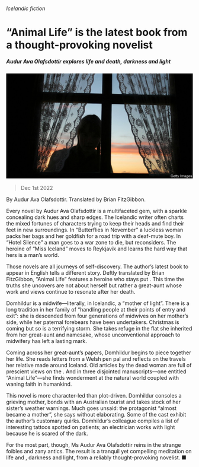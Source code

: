 ###### Icelandic fiction

# “Animal Life” is the latest book from a thought-provoking novelist 

##### Audur Ava Olafsdottir explores life and death, darkness and light 

![image](images/20221203_CUP508.jpg) 

> Dec 1st 2022 

By Audur Ava Olafsdottir. Translated by Brian FitzGibbon. 

Every novel by Audur Ava Olafsdottir is a multifaceted gem, with a sparkle concealing dark hues and sharp edges. The Icelandic writer often charts the mixed fortunes of characters trying to keep their heads and find their feet in new surroundings. In “Butterflies in November” a luckless woman packs her bags and her goldfish for a road trip with a deaf-mute boy. In “Hotel Silence” a man goes to a war zone to die, but reconsiders. The heroine of “Miss Iceland” moves to Reykjavik and learns the hard way that hers is a man’s world.

Those novels are all journeys of self-discovery. The author’s latest book to appear in English tells a different story. Deftly translated by Brian FitzGibbon, “Animal Life” features a heroine who stays put . This time the truths she uncovers are not about herself but rather a great-aunt whose work and views continue to resonate after her death.

Domhildur is a midwife—literally, in Icelandic, a “mother of light”. There is a long tradition in her family of “handling people at their points of entry and exit”: she is descended from four generations of midwives on her mother’s side, while her paternal forebears have been undertakers. Christmas is coming but so is a terrifying storm. She takes refuge in the flat she inherited from her great-aunt and namesake, whose unconventional approach to midwifery has left a lasting mark.

Coming across her great-aunt’s papers, Domhildur begins to piece together her life. She reads letters from a Welsh pen pal and reflects on the travels her relative made around Iceland. Old articles by the dead woman are full of prescient views on the . And in three disjointed manuscripts—one entitled “Animal Life”—she finds wonderment at the natural world coupled with waning faith in humankind.

This novel is more character-led than plot-driven. Domhildur consoles a grieving mother, bonds with an Australian tourist and takes stock of her sister’s weather warnings. Much goes unsaid: the protagonist “almost became a mother”, she says without elaborating. Some of the cast exhibit the author’s customary quirks. Domhildur’s colleague compiles a list of interesting tattoos spotted on patients; an electrician works with light because he is scared of the dark.

For the most part, though, Ms Audur Ava Olafsdottir reins in the strange foibles and zany antics. The result is a tranquil yet compelling meditation on life and , darkness and light, from a reliably thought-provoking novelist. ■


